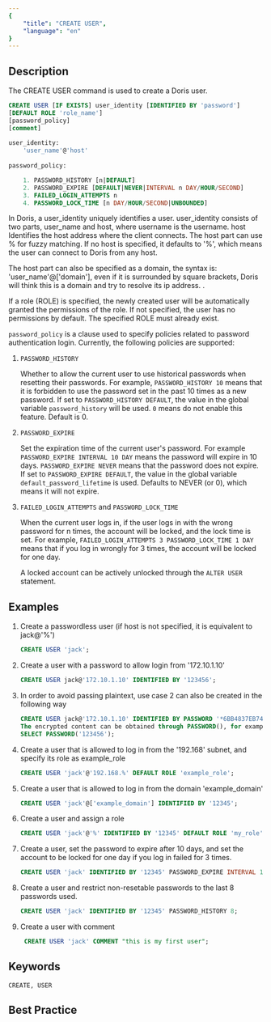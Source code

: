 ```yaml
---
{
    "title": "CREATE USER",
    "language": "en"
}
---
```


<!--
Licensed to the Apache Software Foundation (ASF) under one
or more contributor license agreements.  See the NOTICE file
distributed with this work for additional information
regarding copyright ownership.  The ASF licenses this file
to you under the Apache License, Version 2.0 (the
"License"); you may not use this file except in compliance
with the License.  You may obtain a copy of the License at

  http://www.apache.org/licenses/LICENSE-2.0

Unless required by applicable law or agreed to in writing,
software distributed under the License is distributed on an
"AS IS" BASIS, WITHOUT WARRANTIES OR CONDITIONS OF ANY
KIND, either express or implied.  See the License for the
specific language governing permissions and limitations
under the License.
-->




## Description

The CREATE USER command is used to create a Doris user.

```sql
CREATE USER [IF EXISTS] user_identity [IDENTIFIED BY 'password']
[DEFAULT ROLE 'role_name']
[password_policy]
[comment]
    
user_identity:
    'user_name'@'host'
    
password_policy:

    1. PASSWORD_HISTORY [n|DEFAULT]
    2. PASSWORD_EXPIRE [DEFAULT|NEVER|INTERVAL n DAY/HOUR/SECOND]
    3. FAILED_LOGIN_ATTEMPTS n
    4. PASSWORD_LOCK_TIME [n DAY/HOUR/SECOND|UNBOUNDED]
```

In Doris, a user_identity uniquely identifies a user. user_identity consists of two parts, user_name and host, where username is the username. host Identifies the host address where the client connects. The host part can use % for fuzzy matching. If no host is specified, it defaults to '%', which means the user can connect to Doris from any host.

The host part can also be specified as a domain, the syntax is: 'user_name'@['domain'], even if it is surrounded by square brackets, Doris will think this is a domain and try to resolve its ip address. .

If a role (ROLE) is specified, the newly created user will be automatically granted the permissions of the role. If not specified, the user has no permissions by default. The specified ROLE must already exist.

`password_policy` is a clause used to specify policies related to password authentication login. Currently, the following policies are supported:

1. `PASSWORD_HISTORY`

    Whether to allow the current user to use historical passwords when resetting their passwords. For example, `PASSWORD_HISTORY 10` means that it is forbidden to use the password set in the past 10 times as a new password. If set to `PASSWORD_HISTORY DEFAULT`, the value in the global variable `password_history` will be used. `0` means do not enable this feature. Default is 0.

2. `PASSWORD_EXPIRE`

    Set the expiration time of the current user's password. For example `PASSWORD_EXPIRE INTERVAL 10 DAY` means the password will expire in 10 days. `PASSWORD_EXPIRE NEVER` means that the password does not expire. If set to `PASSWORD_EXPIRE DEFAULT`, the value in the global variable `default_password_lifetime` is used. Defaults to NEVER (or 0), which means it will not expire.

3. `FAILED_LOGIN_ATTEMPTS` and `PASSWORD_LOCK_TIME`

    When the current user logs in, if the user logs in with the wrong password for n times, the account will be locked, and the lock time is set. For example, `FAILED_LOGIN_ATTEMPTS 3 PASSWORD_LOCK_TIME 1 DAY` means that if you log in wrongly for 3 times, the account will be locked for one day.

    A locked account can be actively unlocked through the `ALTER USER` statement.

## Examples

1. Create a passwordless user (if host is not specified, it is equivalent to jack@'%')

   ```sql
   CREATE USER 'jack';
   ```

2. Create a user with a password to allow login from '172.10.1.10'

   ```sql
   CREATE USER jack@'172.10.1.10' IDENTIFIED BY '123456';
   ```

3. In order to avoid passing plaintext, use case 2 can also be created in the following way

   ```sql
   CREATE USER jack@'172.10.1.10' IDENTIFIED BY PASSWORD '*6BB4837EB74329105EE4568DDA7DC67ED2CA2AD9';
   The encrypted content can be obtained through PASSWORD(), for example:
   SELECT PASSWORD('123456');
   ```

4. Create a user that is allowed to log in from the '192.168' subnet, and specify its role as example_role

   ```sql
   CREATE USER 'jack'@'192.168.%' DEFAULT ROLE 'example_role';
   ```

5. Create a user that is allowed to log in from the domain 'example_domain'

   ```sql
   CREATE USER 'jack'@['example_domain'] IDENTIFIED BY '12345';
   ```

6. Create a user and assign a role

   ```sql
   CREATE USER 'jack'@'%' IDENTIFIED BY '12345' DEFAULT ROLE 'my_role';
   ```
   
7. Create a user, set the password to expire after 10 days, and set the account to be locked for one day if you log in failed for 3 times.

    ```sql
    CREATE USER 'jack' IDENTIFIED BY '12345' PASSWORD_EXPIRE INTERVAL 10 DAY FAILED_LOGIN_ATTEMPTS 3 PASSWORD_LOCK_TIME 1 DAY;
    ```

8. Create a user and restrict non-resetable passwords to the last 8 passwords used.

    ```sql
    CREATE USER 'jack' IDENTIFIED BY '12345' PASSWORD_HISTORY 8;
    ```

9. Create a user with comment

   ```sql
    CREATE USER 'jack' COMMENT "this is my first user";
    ```

## Keywords

    CREATE, USER

## Best Practice

